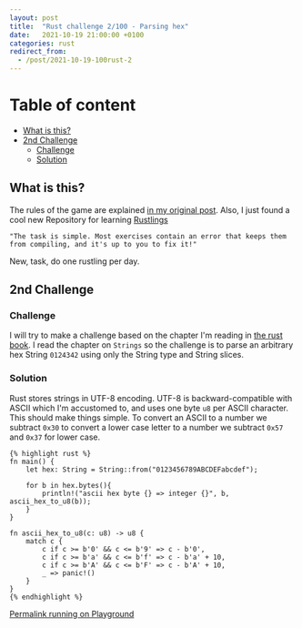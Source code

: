 ```yaml
---
layout: post
title:  "Rust challenge 2/100 - Parsing hex"
date:   2021-10-19 21:00:00 +0100
categories: rust
redirect_from:
  - /post/2021-10-19-100rust-2
---
```



#  Table of content
<!-- MarkdownTOC autolink="true" -->

- [What is this?](#what-is-this)
- [2nd Challenge](#2nd-challenge)
	- [Challenge](#challenge)
	- [Solution](#solution)

<!-- /MarkdownTOC -->

## What is this?

The rules of the game are explained [in my original post](https://maebli.github.io/rust/2021/10/18/100rust.html).
Also, I just found a cool new Repository for learning [Rustlings](https://github.com/rust-lang/rustlings/)

	"The task is simple. Most exercises contain an error that keeps them from compiling, and it's up to you to fix it!"

New, task, do one rustling per day. 

## 2nd Challenge
### Challenge

I will try to make a challenge based on the chapter I'm reading in [the rust book](https://doc.rust-lang.org/book/). I read the chapter on `Strings` so the challenge
is to parse an arbitrary hex String `0124342` using only the String type and String slices.


### Solution

Rust stores strings in UTF-8 encoding. UTF-8 is backward-compatible with ASCII which I'm accustomed to, and uses one byte `u8` per ASCII character. This should make things simple.
To convert an ASCII to a number we subtract `0x30` to convert a lower case letter to a number we subtract `0x57` and `0x37` for lower case. 


	{% highlight rust %}
	fn main() {
	    let hex: String = String::from("0123456789ABCDEFabcdef");

	    for b in hex.bytes(){
	        println!("ascii hex byte {} => integer {}", b, ascii_hex_to_u8(b));
	    }
	}

	fn ascii_hex_to_u8(c: u8) -> u8 {
	    match c {
	        c if c >= b'0' && c <= b'9' => c - b'0',
	        c if c >= b'a' && c <= b'f' => c - b'a' + 10,
	        c if c >= b'A' && c <= b'F' => c - b'A' + 10,
	        _ => panic!()
	    }
	}
	{% endhighlight %}

[Permalink running on Playground](https://play.rust-lang.org/?version=stable&mode=debug&edition=2018&gist=24fc659b4a242692cf060a5208224829)
